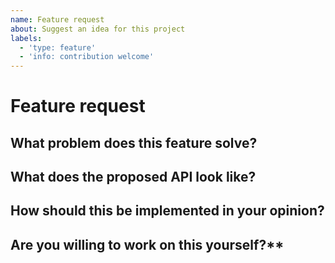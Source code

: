 ```yaml
---
name: Feature request
about: Suggest an idea for this project
labels:
  - 'type: feature'
  - 'info: contribution welcome'
---
```


# Feature request

## What problem does this feature solve?

<!-- ... -->

## What does the proposed API look like?

<!-- ... -->

## How should this be implemented in your opinion?

<!-- ... -->

## Are you willing to work on this yourself?**

<!-- ... -->
